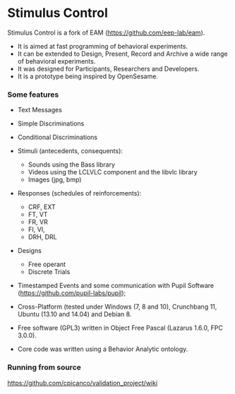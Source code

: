 # Stimulus Control

Stimulus Control is a fork of EAM (https://github.com/eep-lab/eam).

- It is aimed at fast programming of behavioral experiments.
- It can be extended to Design, Present, Record and Archive a wide range of behavioral experiments.
- It was designed for Participants, Researchers and Developers.
- It is a prototype being inspired by OpenSesame.

### Some features

  - Text Messages
  - Simple Discriminations
  - Conditional Discriminations
  - Stimuli (antecedents, consequents):
      - Sounds using the Bass library
      - Videos using the LCLVLC component and the libvlc library
      - Images (jpg, bmp)

  - Responses (schedules of reinforcements):
      - CRF, EXT
      - FT, VT
      - FR, VR
      - FI, VI,
      - DRH, DRL

  - Designs
    - Free operant
    - Discrete Trials

  - Timestamped Events and some communication with Pupil Software (https://github.com/pupil-labs/pupil);

  - Cross-Platform (tested under Windows (7, 8 and 10), Crunchbang 11, Ubuntu (13.10 and 14.04) and Debian 8.

  - Free software (GPL3) written in Object Free Pascal (Lazarus 1.6.0, FPC 3.0.0).
  - Core code was written using a Behavior Analytic ontology.

### Running from source

https://github.com/cpicanco/validation_project/wiki